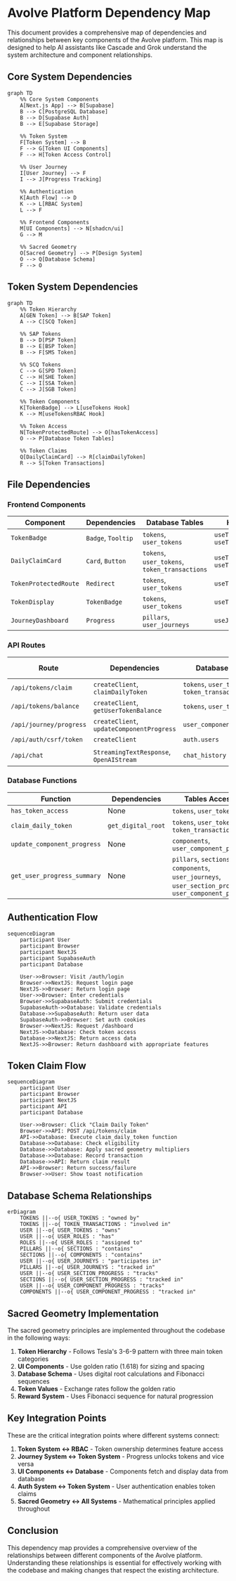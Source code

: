 # Avolve Platform Dependency Map

This document provides a comprehensive map of dependencies and relationships between key components of the Avolve platform. This map is designed to help AI assistants like Cascade and Grok understand the system architecture and component relationships.

## Core System Dependencies

```mermaid
graph TD
    %% Core System Components
    A[Next.js App] --> B[Supabase]
    B --> C[PostgreSQL Database]
    B --> D[Supabase Auth]
    B --> E[Supabase Storage]
    
    %% Token System
    F[Token System] --> B
    F --> G[Token UI Components]
    F --> H[Token Access Control]
    
    %% User Journey
    I[User Journey] --> F
    I --> J[Progress Tracking]
    
    %% Authentication
    K[Auth Flow] --> D
    K --> L[RBAC System]
    L --> F
    
    %% Frontend Components
    M[UI Components] --> N[shadcn/ui]
    G --> M
    
    %% Sacred Geometry
    O[Sacred Geometry] --> P[Design System]
    O --> Q[Database Schema]
    F --> O
```

## Token System Dependencies

```mermaid
graph TD
    %% Token Hierarchy
    A[GEN Token] --> B[SAP Token]
    A --> C[SCQ Token]
    
    %% SAP Tokens
    B --> D[PSP Token]
    B --> E[BSP Token]
    B --> F[SMS Token]
    
    %% SCQ Tokens
    C --> G[SPD Token]
    C --> H[SHE Token]
    C --> I[SSA Token]
    C --> J[SGB Token]
    
    %% Token Components
    K[TokenBadge] --> L[useTokens Hook]
    K --> M[useTokensRBAC Hook]
    
    %% Token Access
    N[TokenProtectedRoute] --> O[hasTokenAccess]
    O --> P[Database Token Tables]
    
    %% Token Claims
    Q[DailyClaimCard] --> R[claimDailyToken]
    R --> S[Token Transactions]
```

## File Dependencies

### Frontend Components

| Component | Dependencies | Database Tables | Hooks |
|-----------|--------------|----------------|-------|
| `TokenBadge` | `Badge`, `Tooltip` | `tokens`, `user_tokens` | `useTokens`, `useTokensRBAC` |
| `DailyClaimCard` | `Card`, `Button` | `tokens`, `user_tokens`, `token_transactions` | `useTokens`, `useToast` |
| `TokenProtectedRoute` | `Redirect` | `tokens`, `user_tokens` | `useTokensRBAC` |
| `TokenDisplay` | `TokenBadge` | `tokens`, `user_tokens` | `useTokens` |
| `JourneyDashboard` | `Progress` | `pillars`, `user_journeys` | `useJourney` |

### API Routes

| Route | Dependencies | Database Tables | External APIs |
|-------|--------------|----------------|--------------|
| `/api/tokens/claim` | `createClient`, `claimDailyToken` | `tokens`, `user_tokens`, `token_transactions` | None |
| `/api/tokens/balance` | `createClient`, `getUserTokenBalance` | `tokens`, `user_tokens` | None |
| `/api/journey/progress` | `createClient`, `updateComponentProgress` | `user_component_progress` | None |
| `/api/auth/csrf/token` | `createClient` | `auth.users` | None |
| `/api/chat` | `StreamingTextResponse`, `OpenAIStream` | `chat_history` | OpenAI API |

### Database Functions

| Function | Dependencies | Tables Accessed | Called By |
|----------|--------------|----------------|-----------|
| `has_token_access` | None | `tokens`, `user_tokens` | `hasTokenAccess` utility |
| `claim_daily_token` | `get_digital_root` | `tokens`, `user_tokens`, `token_transactions` | `/api/tokens/claim` |
| `update_component_progress` | None | `components`, `user_component_progress` | `/api/journey/progress` |
| `get_user_progress_summary` | None | `pillars`, `sections`, `components`, `user_journeys`, `user_section_progress`, `user_component_progress` | `/api/journey/summary` |

## Authentication Flow

```mermaid
sequenceDiagram
    participant User
    participant Browser
    participant NextJS
    participant SupabaseAuth
    participant Database
    
    User->>Browser: Visit /auth/login
    Browser->>NextJS: Request login page
    NextJS->>Browser: Return login page
    User->>Browser: Enter credentials
    Browser->>SupabaseAuth: Submit credentials
    SupabaseAuth->>Database: Validate credentials
    Database->>SupabaseAuth: Return user data
    SupabaseAuth->>Browser: Set auth cookies
    Browser->>NextJS: Request /dashboard
    NextJS->>Database: Check token access
    Database->>NextJS: Return access data
    NextJS->>Browser: Return dashboard with appropriate features
```

## Token Claim Flow

```mermaid
sequenceDiagram
    participant User
    participant Browser
    participant NextJS
    participant API
    participant Database
    
    User->>Browser: Click "Claim Daily Token"
    Browser->>API: POST /api/tokens/claim
    API->>Database: Execute claim_daily_token function
    Database->>Database: Check eligibility
    Database->>Database: Apply sacred geometry multipliers
    Database->>Database: Record transaction
    Database->>API: Return claim result
    API->>Browser: Return success/failure
    Browser->>User: Show toast notification
```

## Database Schema Relationships

```mermaid
erDiagram
    TOKENS ||--o{ USER_TOKENS : "owned by"
    TOKENS ||--o{ TOKEN_TRANSACTIONS : "involved in"
    USER ||--o{ USER_TOKENS : "owns"
    USER ||--o{ USER_ROLES : "has"
    ROLES ||--o{ USER_ROLES : "assigned to"
    PILLARS ||--o{ SECTIONS : "contains"
    SECTIONS ||--o{ COMPONENTS : "contains"
    USER ||--o{ USER_JOURNEYS : "participates in"
    PILLARS ||--o{ USER_JOURNEYS : "tracked in"
    USER ||--o{ USER_SECTION_PROGRESS : "tracks"
    SECTIONS ||--o{ USER_SECTION_PROGRESS : "tracked in"
    USER ||--o{ USER_COMPONENT_PROGRESS : "tracks"
    COMPONENTS ||--o{ USER_COMPONENT_PROGRESS : "tracked in"
```

## Sacred Geometry Implementation

The sacred geometry principles are implemented throughout the codebase in the following ways:

1. **Token Hierarchy** - Follows Tesla's 3-6-9 pattern with three main token categories
2. **UI Components** - Use golden ratio (1.618) for sizing and spacing
3. **Database Schema** - Uses digital root calculations and Fibonacci sequences
4. **Token Values** - Exchange rates follow the golden ratio
5. **Reward System** - Uses Fibonacci sequence for natural progression

## Key Integration Points

These are the critical integration points where different systems connect:

1. **Token System ↔ RBAC** - Token ownership determines feature access
2. **Journey System ↔ Token System** - Progress unlocks tokens and vice versa
3. **UI Components ↔ Database** - Components fetch and display data from database
4. **Auth System ↔ Token System** - User authentication enables token claims
5. **Sacred Geometry ↔ All Systems** - Mathematical principles applied throughout

## Conclusion

This dependency map provides a comprehensive overview of the relationships between different components of the Avolve platform. Understanding these relationships is essential for effectively working with the codebase and making changes that respect the existing architecture.
